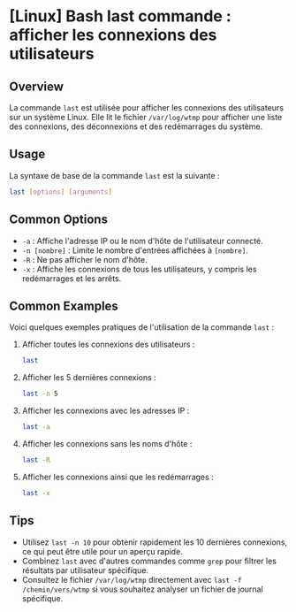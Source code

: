 # [Linux] Bash last commande : afficher les connexions des utilisateurs

## Overview
La commande `last` est utilisée pour afficher les connexions des utilisateurs sur un système Linux. Elle lit le fichier `/var/log/wtmp` pour afficher une liste des connexions, des déconnexions et des redémarrages du système.

## Usage
La syntaxe de base de la commande `last` est la suivante :

```bash
last [options] [arguments]
```

## Common Options
- `-a` : Affiche l'adresse IP ou le nom d'hôte de l'utilisateur connecté.
- `-n [nombre]` : Limite le nombre d'entrées affichées à `[nombre]`.
- `-R` : Ne pas afficher le nom d'hôte.
- `-x` : Affiche les connexions de tous les utilisateurs, y compris les redémarrages et les arrêts.

## Common Examples
Voici quelques exemples pratiques de l'utilisation de la commande `last` :

1. Afficher toutes les connexions des utilisateurs :
   ```bash
   last
   ```

2. Afficher les 5 dernières connexions :
   ```bash
   last -n 5
   ```

3. Afficher les connexions avec les adresses IP :
   ```bash
   last -a
   ```

4. Afficher les connexions sans les noms d'hôte :
   ```bash
   last -R
   ```

5. Afficher les connexions ainsi que les redémarrages :
   ```bash
   last -x
   ```

## Tips
- Utilisez `last -n 10` pour obtenir rapidement les 10 dernières connexions, ce qui peut être utile pour un aperçu rapide.
- Combinez `last` avec d'autres commandes comme `grep` pour filtrer les résultats par utilisateur spécifique.
- Consultez le fichier `/var/log/wtmp` directement avec `last -f /chemin/vers/wtmp` si vous souhaitez analyser un fichier de journal spécifique.